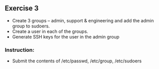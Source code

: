 ## Exercise 3

- Create 3 groups – admin, support & engineering and add the admin group to sudoers. 
- Create a user in each of the groups. 
- Generate SSH keys for the user in the admin group

### Instruction:

- Submit the contents of /etc/passwd, /etc/group, /etc/sudoers
